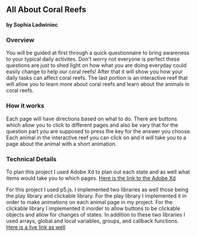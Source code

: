 ## All About Coral Reefs 
#### by Sophia Ladwiniec


### Overview
You will be guided at first through a quick questionnaire to bring awareness to your typical daily activites. Don't worry not everyone is perfect these questions are just to shed light on how what you are doing everyday could easily change to help our coral reefs! After that it will show you how your daily tasks can affect coral reefs. The last portion is an interactive reef that will allow you to learn more about coral reefs and learn about the animals in coral reefs. 


### How it works
Each page will have directions based on what to do. There are buttons which allow you to click to different pages and also be vary that for the question part you are supposed to press the key for the answer you choose. Each animal in the interactive reef you can click on and it will take you to a page about the animal with a short animation. 

### Technical Details 
To plan this project I used Adobe Xd to plan out each state and as well what items would take you to which pages. 
[Here is the link to the Adobe Xd](https://xd.adobe.com/view/afd1884d-192f-4290-88ff-b5d478d33c02-fa82/)

For this project I used p5.js. I implemented two libraries as well those being the play library and clickable library. For the play library I implemented it in order to make animations on each animal page in my project. For the clickable library I implemented it inorder to allow buttons to be clickable objects and allow for changes of states. In addition to these two libraries I used arrays, global and local variables, groups, and callback functions. 
[Here is a live link as well](http://xarts.usfca.edu/~slladwiniec/CoralReefs/)